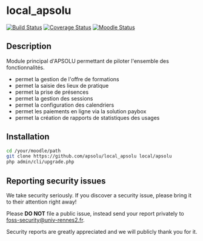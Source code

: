 # local_apsolu

[![Build Status](https://github.com/apsolu/local_apsolu/workflows/Moodle%20Plugin%20CI/badge.svg?branch=master)](https://github.com/apsolu/local_apsolu/actions)
[![Coverage Status](https://coveralls.io/repos/github/apsolu/local_apsolu/badge.svg?branch=master)](https://coveralls.io/github/apsolu/local_apsolu?branch=master)
[![Moodle Status](https://img.shields.io/badge/moodle-4.4-blue)](https://moodle.org)


## Description

Module principal d'APSOLU permettant de piloter l'ensemble des fonctionnalités.

* permet la gestion de l'offre de formations
* permet la saisie des lieux de pratique
* permet la prise de présences
* permet la gestion des sessions
* permet la configuration des calendriers
* permet les paiements en ligne via la solution paybox
* permet la création de rapports de statistiques des usages


## Installation

```bash
cd /your/moodle/path
git clone https://github.com/apsolu/local_apsolu local/apsolu
php admin/cli/upgrade.php
```


## Reporting security issues

We take security seriously. If you discover a security issue, please bring it
to their attention right away!

Please **DO NOT** file a public issue, instead send your report privately to
[foss-security@univ-rennes2.fr](mailto:foss-security@univ-rennes2.fr).

Security reports are greatly appreciated and we will publicly thank you for it.

